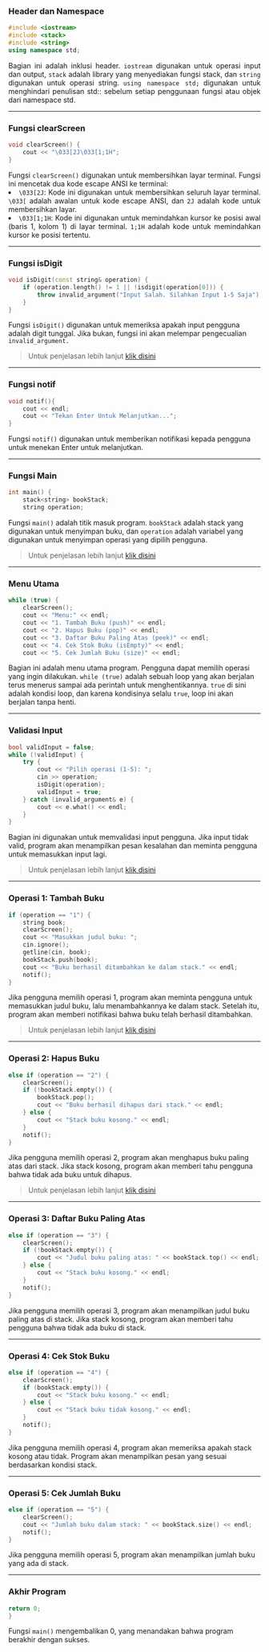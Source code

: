### Header dan Namespace
```cpp
#include <iostream>
#include <stack>
#include <string>
using namespace std;
```
<div style="text-align: justify;">
Bagian ini adalah inklusi header. <code>iostream</code> digunakan untuk operasi input dan output, <code>stack</code> adalah library yang menyediakan fungsi stack, dan <code>string</code> digunakan untuk operasi string. <code>using namespace std;</code> digunakan untuk menghindari penulisan std:: sebelum setiap penggunaan fungsi atau objek dari namespace std.
</div>

___
### Fungsi clearScreen
```cpp
void clearScreen() {
    cout << "\033[2J\033[1;1H";
}
```

<div style="text-align: justify;">
Fungsi <code>clearScreen()</code> digunakan untuk membersihkan layar terminal. Fungsi ini mencetak dua kode escape ANSI ke terminal: <br>
<li><code>\033[2J</code>: Kode ini digunakan untuk membersihkan seluruh layar terminal. <code>\033[</code> adalah awalan untuk kode escape ANSI, dan <code>2J</code> adalah kode untuk membersihkan layar.</li>
<li><code>\033[1;1H</code>: Kode ini digunakan untuk memindahkan kursor ke posisi awal (baris 1, kolom 1) di layar terminal. <code>1;1H</code> adalah kode untuk memindahkan kursor ke posisi tertentu.</li>
</div>

___
### Fungsi isDigit
```cpp
void isDigit(const string& operation) {
    if (operation.length() != 1 || !isdigit(operation[0])) {
        throw invalid_argument("Input Salah. Silahkan Input 1-5 Saja");
    }
}
```
Fungsi `isDigit()` digunakan untuk memeriksa apakah input pengguna adalah digit tunggal. Jika bukan, fungsi ini akan melempar pengecualian `invalid_argument.`
> Untuk penjelasan lebih lanjut [klik disini](/Tugas/Pertemuan9/all/full-exp-1.md)
___
### Fungsi notif
```cpp
void notif(){
    cout << endl;
    cout << "Tekan Enter Untuk Melanjutkan...";
}
```
Fungsi `notif()` digunakan untuk memberikan notifikasi kepada pengguna untuk menekan Enter untuk melanjutkan.
___
### Fungsi Main
```cpp
int main() {
    stack<string> bookStack;
    string operation;
``` 
Fungsi `main()` adalah titik masuk program. `bookStack` adalah stack yang digunakan untuk menyimpan buku, dan `operation` adalah variabel yang digunakan untuk menyimpan operasi yang dipilih pengguna.
> Untuk penjelasan lebih lanjut [klik disini](/Tugas/Pertemuan9/all/full-exp-2.md)
___
### Menu Utama
```cpp
while (true) {
    clearScreen();
    cout << "Menu:" << endl;
    cout << "1. Tambah Buku (push)" << endl;
    cout << "2. Hapus Buku (pop)" << endl;
    cout << "3. Daftar Buku Paling Atas (peek)" << endl;
    cout << "4. Cek Stok Buku (isEmpty)" << endl;
    cout << "5. Cek Jumlah Buku (size)" << endl;
```
Bagian ini adalah menu utama program. Pengguna dapat memilih operasi yang ingin dilakukan.
`while (true)` adalah sebuah loop yang akan berjalan terus menerus sampai ada perintah untuk menghentikannya. `true` di sini adalah kondisi loop, dan karena kondisinya selalu `true`, loop ini akan berjalan tanpa henti.
___
### Validasi Input
```cpp
bool validInput = false;
while (!validInput) {
    try {
        cout << "Pilih operasi (1-5): ";
        cin >> operation;
        isDigit(operation);
        validInput = true;
    } catch (invalid_argument& e) {
        cout << e.what() << endl;
    }
}
```
Bagian ini digunakan untuk memvalidasi input pengguna. Jika input tidak valid, program akan menampilkan pesan kesalahan dan meminta pengguna untuk memasukkan input lagi.
> Untuk penjelasan lebih lanjut [klik disini](/Tugas/Pertemuan9/all/full-exp-3.md)
___
### Operasi 1: Tambah Buku
```cpp
if (operation == "1") {
    string book;
    clearScreen();
    cout << "Masukkan judul buku: ";
    cin.ignore();
    getline(cin, book);
    bookStack.push(book);
    cout << "Buku berhasil ditambahkan ke dalam stack." << endl;
    notif();
}
```
Jika pengguna memilih operasi 1, program akan meminta pengguna untuk memasukkan judul buku, lalu menambahkannya ke dalam stack. Setelah itu, program akan memberi notifikasi bahwa buku telah berhasil ditambahkan.
> Untuk penjelasan lebih lanjut [klik disini](/Tugas/Pertemuan9/all/full-exp-4.md)
___
### Operasi 2: Hapus Buku
```cpp
else if (operation == "2") {
    clearScreen();
    if (!bookStack.empty()) {
        bookStack.pop();
        cout << "Buku berhasil dihapus dari stack." << endl;
    } else {
        cout << "Stack buku kosong." << endl;
    }
    notif();
}
```
Jika pengguna memilih operasi 2, program akan menghapus buku paling atas dari stack. Jika stack kosong, program akan memberi tahu pengguna bahwa tidak ada buku untuk dihapus.
> Untuk penjelasan lebih lanjut [klik disini](/Tugas/Pertemuan9/all/full-exp-5.md)
___
### Operasi 3: Daftar Buku Paling Atas
```cpp
else if (operation == "3") {
    clearScreen();
    if (!bookStack.empty()) {
        cout << "Judul buku paling atas: " << bookStack.top() << endl;
    } else {
        cout << "Stack buku kosong." << endl;
    }
    notif();
}
```
Jika pengguna memilih operasi 3, program akan menampilkan judul buku paling atas di stack. Jika stack kosong, program akan memberi tahu pengguna bahwa tidak ada buku di stack.
___
### Operasi 4: Cek Stok Buku
```cpp
else if (operation == "4") {
    clearScreen();
    if (bookStack.empty()) {
        cout << "Stack buku kosong." << endl;
    } else {
        cout << "Stack buku tidak kosong." << endl;
    }
    notif();
}
```
Jika pengguna memilih operasi 4, program akan memeriksa apakah stack kosong atau tidak. Program akan menampilkan pesan yang sesuai berdasarkan kondisi stack.
___
### Operasi 5: Cek Jumlah Buku
```cpp
else if (operation == "5") {
    clearScreen();
    cout << "Jumlah buku dalam stack: " << bookStack.size() << endl;
    notif();
}
```
Jika pengguna memilih operasi 5, program akan menampilkan jumlah buku yang ada di stack.
___
### Akhir Program
```cpp
return 0;
}
```
Fungsi `main()` mengembalikan 0, yang menandakan bahwa program berakhir dengan sukses.

